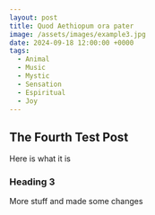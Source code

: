 ```yaml
---  
layout: post  
title: Quod Aethiopum ora pater  
image: /assets/images/example3.jpg
date: 2024-09-18 12:00:00 +0000
tags:  
  - Animal  
  - Music  
  - Mystic  
  - Sensation  
  - Espiritual  
  - Joy  
---
```


## The Fourth Test Post 

Here is what it is 

### Heading 3

More stuff and made some changes